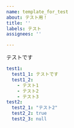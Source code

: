 ```yaml
---
name: template_for_test
about: テスト用！
title: ''
labels: テスト
assignees: ''

---
```


テストです

```yaml test
test1: 
  test1_1: テストです
  test1_2: 
    - テスト1
    - テスト2
    - テスト3
test2: 
  test2_1: "テスト2"
  test2_2: true
  test2_3: null
```
